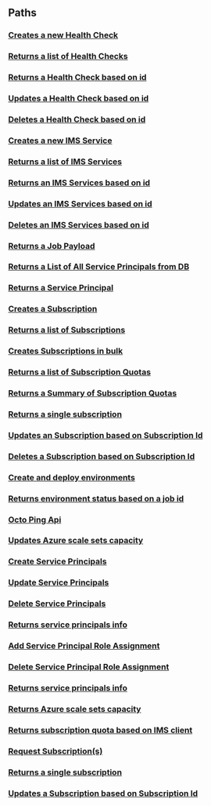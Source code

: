 
<a name="paths"></a>
## Paths

<a name="ref-create-a-health-check"></a>
### [Creates a new Health Check](operations/Create_a_Health_Check.md#create-a-health-check)

<a name="ref-returns-all-health-checks"></a>
### [Returns a list of Health Checks](operations/Returns_All_Health_Checks.md#returns-all-health-checks)

<a name="ref-returns-a-health-check-based-on-id"></a>
### [Returns a Health Check based on id](operations/Returns_a_Health_Check_based_on_Id.md#returns-a-health-check-based-on-id)

<a name="ref-updates-a-health-check-based-on-id"></a>
### [Updates a Health Check based on id](operations/Updates_a_Health_Check_based_on_Id.md#updates-a-health-check-based-on-id)

<a name="ref-deletes-a-health-check-based-on-id"></a>
### [Deletes a Health Check based on id](operations/Deletes_a_Health_Check_based_on_Id.md#deletes-a-health-check-based-on-id)

<a name="ref-create-ims-service"></a>
### [Creates a new IMS Service](operations/Create_IMS_Service.md#create-ims-service)

<a name="ref-returns-all-ims-services"></a>
### [Returns a list of IMS Services](operations/Returns_All_IMS_Services.md#returns-all-ims-services)

<a name="ref-returns-an-ims-service-based-on-id"></a>
### [Returns an IMS Services based on id](operations/Returns_an_IMS_Service_based_on_Id.md#returns-an-ims-service-based-on-id)

<a name="ref-updates-an-ims-service-based-on-id"></a>
### [Updates an IMS Services based on id](operations/Updates_an_IMS_Service_based_on_Id.md#updates-an-ims-service-based-on-id)

<a name="ref-deletes-an-ims-service-based-on-id"></a>
### [Deletes an IMS Services based on id](operations/Deletes_an_IMS_Service_based_on_Id.md#deletes-an-ims-service-based-on-id)

<a name="ref-returns-job-payload"></a>
### [Returns a Job Payload](operations/Returns_Job_Payload.md#returns-job-payload)

<a name="ref-returns-service-principal"></a>
### [Returns a List of All Service Principals from DB](operations/Returns_Service_Principal.md#returns-service-principal)

<a name="ref-returns-service-principal"></a>
### [Returns a Service Principal](operations/Returns_Service_Principal.md#returns-service-principal)

<a name="ref-create-a-subscription"></a>
### [Creates a Subscription](operations/Create_a_Subscription.md#create-a-subscription)

<a name="ref-returns-all-subscriptions"></a>
### [Returns a list of Subscriptions](operations/Returns_All_Subscriptions.md#returns-all-subscriptions)

<a name="ref-create-bulk-subscriptions"></a>
### [Creates Subscriptions in bulk](operations/Create_bulk_Subscriptions.md#create-bulk-subscriptions)

<a name="ref-returns-all-subscription-quotas"></a>
### [Returns a list of Subscription Quotas](operations/Returns_All_Subscription_Quotas.md#returns-all-subscription-quotas)

<a name="ref-returns-quota-summary"></a>
### [Returns a Summary of Subscription Quotas](operations/Returns_Quota_Summary.md#returns-quota-summary)

<a name="ref-get_subscription"></a>
### [Returns a single subscription](operations/get_subscription.md#get_subscription)

<a name="ref-updates-a-subscription-based-on-id"></a>
### [Updates an Subscription based on Subscription Id](operations/Updates_a_Subscription_based_on_Id.md#updates-a-subscription-based-on-id)

<a name="ref-deletes-a-subscription-based-on-id"></a>
### [Deletes a Subscription based on Subscription Id](operations/Deletes_a_Subscription_based_on_Id.md#deletes-a-subscription-based-on-id)

<a name="ref-post_octo_deploy"></a>
### [Create and deploy environments](operations/post_octo_deploy.md#post_octo_deploy)

<a name="ref-get_job_status"></a>
### [Returns environment status based on a job id](operations/get_job_status.md#get_job_status)

<a name="ref-get_octo_ping"></a>
### [Octo Ping Api](operations/get_octo_ping.md#get_octo_ping)

<a name="ref-updates-scale-set-based-on-azure-subscription-id-resource-group-scale-set-name"></a>
### [Updates Azure scale sets capacity](operations/Updates_scale_set_based_on_azure_subscription_id_resource_group_scale_set_name.md#updates-scale-set-based-on-azure-subscription-id-resource-group-scale-set-name)

<a name="ref-post_service_principals_modify"></a>
### [Create Service Principals](operations/post_service_principals_modify.md#post_service_principals_modify)

<a name="ref-put_service_principals_modify"></a>
### [Update Service Principals](operations/put_service_principals_modify.md#put_service_principals_modify)

<a name="ref-delete_service_principals_modify"></a>
### [Delete Service Principals](operations/delete_service_principals_modify.md#delete_service_principals_modify)

<a name="ref-get_service_principals_read"></a>
### [Returns service principals info](operations/get_service_principals_read.md#get_service_principals_read)

<a name="ref-post_service_principals_role_assignments"></a>
### [Add Service Principal Role Assignment](operations/post_service_principals_role_assignments.md#post_service_principals_role_assignments)

<a name="ref-delete_service_principals_role_assignments"></a>
### [Delete Service Principal Role Assignment](operations/delete_service_principals_role_assignments.md#delete_service_principals_role_assignments)

<a name="ref-get_service_principals_role_assignments_read"></a>
### [Returns service principals info](operations/get_service_principals_role_assignments_read.md#get_service_principals_role_assignments_read)

<a name="ref-get_scale_sets_read"></a>
### [Returns Azure scale sets capacity](operations/get_scale_sets_read.md#get_scale_sets_read)

<a name="ref-get_subscription_quota"></a>
### [Returns subscription quota based on IMS client](operations/get_subscription_quota.md#get_subscription_quota)

<a name="ref-request-subscription-s"></a>
### [Request Subscription(s)](operations/Request_Subscription_s.md#request-subscription-s)

<a name="ref-get_subscription"></a>
### [Returns a single subscription](operations/get_subscription.md#get_subscription)

<a name="ref-updates-a-subscription-based-on-id"></a>
### [Updates a Subscription based on Subscription Id](operations/Updates_a_Subscription_based_on_Id.md#updates-a-subscription-based-on-id)



